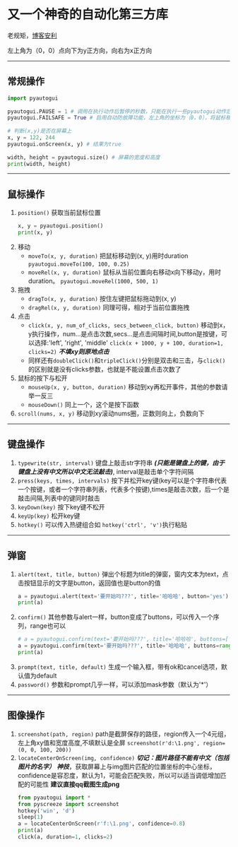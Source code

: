# 又一个神奇的自动化第三方库
老规矩，[博客安利](https://blog.csdn.net/qingfengxd1/article/details/108270159)

左上角为（0，0）点向下为y正方向，向右为x正方向

---
## 常规操作
```python
import pyautogui
 
pyautogui.PAUSE = 1 # 调用在执行动作后暂停的秒数，只能在执行一些pyautogui动作后才能使用，建议用time.sleep
pyautogui.FAILSAFE = True # 启用自动防故障功能，左上角的坐标为（0，0），将鼠标移到屏幕的左上角，来抛出failSafeException异常
 
# 判断(x,y)是否在屏幕上
x, y = 122, 244
pyautogui.onScreen(x, y) # 结果为true
 
width, height = pyautogui.size() # 屏幕的宽度和高度
print(width, height)
```

---
## 鼠标操作
1. `position()`
    获取当前鼠标位置
    ```python
    x, y = pyautogui.position()
    print(x, y)
    ```
1. 移动
    - `moveTo(x, y, duration)`
        把鼠标移动到(x, y)用时duration
        `pyautogui.moveTo(100, 100, 0.25)`
    - `moveRel(x, y, duration)`
        鼠标从当前位置向右移动x向下移动y，用时duration。
        `pyautogui.moveRel(1000, 500, 1)`
2. 拖拽
    - `dragTo(x, y, duration)`
        按住左键把鼠标拖动到(x, y)
    - `dragRel(x, y, duration)`
        同理可得，相对于当前位置拖拽
3. 点击
    - `click(x, y, num_of_clicks, secs_between_click, button)`
        移动到x，y执行操作，num...是点击次数,secs...是点击间隔时间,button是按键，可以选择:'left', 'right', 'middle'
        `click(x + 1000, y + 100, duration=1, clicks=2)`
        ***不填xy则原地点击***
    - 同样还有`doubleClick()`和`tripleClick()`分别是双击和三击，与`click()`的区别就是没有clicks参数，也就是不能设置点击次数了
4. 鼠标的按下与松开
    - `mouseUp(x, y, button, duration)`
        移动到xy再松开事件，其他的参数请举一反三
    - `mouseDown()`
        同上一个，这个是按下函数
5. `scroll(nums, x, y)`
    移动到xy滚动nums圈，正数则向上，负数向下
---
## 键盘操作
1. `typewrite(str, interval)`
    键盘上敲击str字符串 ***(只能是键盘上的键，由于键盘上没有中文所以中文无法敲击)***, interval是敲击单个字符间隔
2. `press(keys, times, intervals)`
    按下并松开key键(key可以是个字符串代表一个按键，或者一个字符串列表，代表多个按键),times是敲击次数，后一个是敲击间隔,列表中的键同时敲击
3. `keyDown(key)`
    按下key键不松开
4. `keyUp(key)`
    松开key键
5. `hotkey()`
    可以传入热键组合如
    `hotkey('ctrl', 'v')`执行粘贴
---
## 弹窗
1. `alert(text, title, button)`
    弹出个标题为title的弹窗，窗内文本为text，点击按钮显示的文字是button，返回值也是button的值
    ```python
    a = pyautogui.alert(text='要开始吗???', title='哈哈哈', button='yes')
    print(a)
    ```
2. `confirm()`
    其他参数与alert一样，button变成了buttons，可以传入一个序列，range也可以
    ```python
    # a = pyautogui.confirm(text='要开始吗???', title='哈哈哈', buttons=['ok', 'no'])
    a = pyautogui.confirm(text='要开始吗???', title='哈哈哈', buttons=range(10))
    print(a)
    ```
3. `prompt(text, title, default)`
    生成一个输入框，带有ok和cancel选项，默认值为default
4. `password()`
    参数和prompt几乎一样，可以添加mask参数（默认为'*'）
---
## 图像操作
1. `screenshot(path, region)`
    path是截屏保存的路径，region传入一个4元组，左上角xy值和宽度高度,不填默认是全屏
    `screenshot(r'd:\1.png', region=(0, 0, 100, 200))`
2. `locateCenterOnScreen(img, confidence)`
    ***切记：图片路径不能有中文（包括图片的名字）***
    ***神技***，获取屏幕上与img图片匹配的位置坐标的中心坐标，confidence是容忍度，默认为1，可能会匹配失败，所以可以适当调低增加匹配的可能性
    **建议直接qq截图生成png**
    ```python
    from pyautogui import *
    from pyscreeze import screenshot
    hotkey('win', 'd')
    sleep(1)
    a = locateCenterOnScreen(r'f:\1.png', confidence=0.8)
    print(a)
    click(a, duration=1, clicks=2)
    ```
